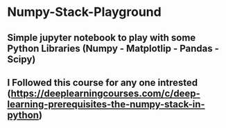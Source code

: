 # Numpy-Stack-Playground
## Simple jupyter notebook to play with some Python Libraries (Numpy - Matplotlip - Pandas - Scipy)
## I Followed this course for any one intrested (https://deeplearningcourses.com/c/deep-learning-prerequisites-the-numpy-stack-in-python)
